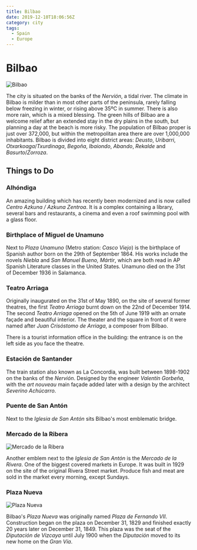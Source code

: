 ```yaml
---
title: Bilbao
date: 2019-12-10T18:06:56Z
category: city
tags:
  - Spain
  - Europe
---
```


# Bilbao <WishWidget country="ES" city="Bilbao" picture="https://images.unsplash.com/photo-1554212264-aae064407bd6?ixlib=rb-1.2.1&ixid=eyJhcHBfaWQiOjEyMDd9&auto=format&fit=crop&w=1190&q=80"></WishWidget>

![Bilbao](https://images.unsplash.com/photo-1554212264-aae064407bd6?ixlib=rb-1.2.1&ixid=eyJhcHBfaWQiOjEyMDd9&auto=format&fit=crop&w=1190&q=80)

The city is situated on the banks of the _Nervión_, a tidal river. The climate in Bilbao is milder than in most other parts of the peninsula, rarely falling below freezing in winter, or rising above 35ºC in summer. There is also more rain, which is a mixed blessing. The green hills of Bilbao are a welcome relief after an extended stay in the dry plains in the south, but planning a day at the beach is more risky. The population of Bilbao proper is just over 372,000, but within the metropolitan area there are over 1,000,000 inhabitants. Bilbao is divided into eight district areas: _Deusto_, _Uribarri_, _Otxarkoaga_/_Txurdinaga_, _Begoña_, _Ibaiondo_, _Abando_, _Rekalde_ and _Basurto_/_Zorroza_.

## Things to Do

### Alhóndiga
<WishWidget country="ES" city="Bilbao" activity="Alhondiga" label="true"></WishWidget>

An amazing building which has recently been modernized and is now called *Centro Azkuna / Azkuna Zentroa*. It is a complex containing a library, several bars and restaurants, a cinema and even a roof swimming pool with a glass floor.

### Birthplace of Miguel de Unamuno
<WishWidget country="ES" city="Bilbao" activity="Alhondiga" label="true"></WishWidget>

Next to _Plaza Unamuno_ (Metro station: _Casco Viejo_) is the birthplace of Spanish author born on the 29th of September 1864. His works include the novels *Niebla* and *San Manuel Bueno, Mártir*, which are both read in AP Spanish Literature classes in the United States. Unamuno died on the 31st of December 1936 in Salamanca.

### Teatro Arriaga
<WishWidget country="ES" city="Bilbao" activity="Teatro Arriaga" label="true"></WishWidget>

Originally inaugurated on the 31st of May 1890, on the site of several former theatres, the first _Teatro Arriaga_ burnt down on the 22nd of December 1914. The second _Teatro Arriaga_ opened on the 5th of June 1919 with an ornate façade and beautiful interior. The theater and the square in front of it were named after _Juan Crisóstomo de Arriaga_, a composer from Bilbao.

There is a tourist information office in the building: the entrance is on the left side as you face the theatre.

### Estación de Santander
<WishWidget country="ES" city="Bilbao" activity="Estación de Santander" label="true"></WishWidget>

The train station also known as La Concordia, was built between 1898-1902 on the banks of the _Nervión_. Designed by the engineer _Valentín Gorbeña_, with the *art nouveau* main façade added later with a design by the architect _Severino Achúcarro_.

### Puente de San Antón
<WishWidget country="ES" city="Bilbao" activity="Puente de San Anton" label="true"></WishWidget>

Next to the _Iglesia de San Antón_ sits Bilbao's most emblematic bridge.

### Mercado de la Ribera
<WishWidget country="ES" city="Bilbao" activity="Mercado de la Ribera" label="true"></WishWidget>

![Mercado de la Ribera](https://wikitravel.org/upload/shared//thumb/c/cf/MercadoRiberaBilbao.jpg/200px-MercadoRiberaBilbao.jpg)

Another emblem next to the _Iglesia de San Antón_ is the _Mercado de la Rivera_. One of the biggest covered markets in Europe. It was built in 1929 on the site of the original Rivera Street market. Produce fish and meat are sold in the market every morning, except Sundays.

### Plaza Nueva
<WishWidget country="ES" city="Bilbao" activity="Plaza Nueva" label="true"></WishWidget>

![Plaza Nueva](https://wikitravel.org/upload/shared//thumb/b/b7/PlazaNuevaBilbao.jpg/200px-PlazaNuevaBilbao.jpg)

Bilbao's _Plaza Nueva_ was originally named _Plaza de Fernando VII_. Construction began on the plaza on December 31, 1829 and finished exactly 20 years later on December 31, 1849. This plaza was the seat of the _Diputación de Vizcaya_ until July 1900 when the _Diputación_ moved to its new home on the _Gran Vía_.
